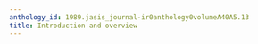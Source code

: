 ```yaml
---
anthology_id: 1989.jasis_journal-ir0anthology0volumeA40A5.13
title: Introduction and overview
---
```

